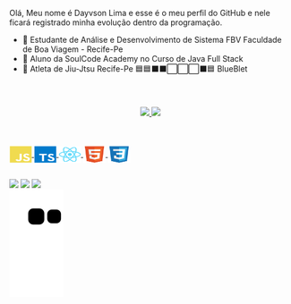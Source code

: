 Olá, Meu nome é Dayvson Lima e esse é o meu perfil do GitHub e nele ficará registrado minha evolução dentro da programação.  

- 🌱 Estudante de Análise e Desenvolvimento de Sistema FBV Faculdade de Boa Viagem - Recife-Pe
- 🌱 Aluno da SoulCode Academy no Curso de Java Full Stack 
- 🥋 Atleta de Jiu-Jtsu  Recife-Pe 🟦🟦⬛⬛⬜⬜⬜⬛🟦 BlueBlet


<br>

### 

<div align="center">
  <a href="https://github.com/dayvinholima">
  <img height="180em" src="https://github-readme-stats.vercel.app/api?username=Dayvinholima&show_icons=true&theme=dracula&include_all_commits=true&count_private=true"/>
  <img height="180em" src="https://github-readme-stats.vercel.app/api/top-langs/?username=dayvinholima&layout=compact&langs_count=7&theme=dracula"/>
</div>
  <br>
  <br>
<div style="display: inline_block"><br>
  <img align="center" alt="dayvson-Js" height="30" width="40" src="https://raw.githubusercontent.com/devicons/devicon/master/icons/javascript/javascript-plain.svg">
  <img align="center" alt="dayvson-Ts" height="30" width="40" src="https://raw.githubusercontent.com/devicons/devicon/master/icons/typescript/typescript-plain.svg">
  <img align="center" alt="dayvson-React" height="30" width="40" src="https://raw.githubusercontent.com/devicons/devicon/master/icons/react/react-original.svg">
  <img align="center" alt="dayvson-HTML" height="30" width="40" src="https://raw.githubusercontent.com/devicons/devicon/master/icons/html5/html5-original.svg">
  <img align="center" alt="dayvson-CSS" height="30" width="40" src="https://raw.githubusercontent.com/devicons/devicon/master/icons/css3/css3-original.svg">
 </div>
  
  ##
 
<div> 
  <a href="https://instagram.com/dayvsonlimas" target="_blank"><img src="https://img.shields.io/badge/-Instagram-%23E4405F?style=for-the-badge&logo=instagram&logoColor=white" target="_blank"></a>  
  <a href = "mailto:dayvsonlima@gmail.com"><img src="https://img.shields.io/badge/-Gmail-%23333?style=for-the-badge&logo=gmail&logoColor=white" target="_blank"></a>
  <a href="https://www.linkedin.com/in/dayvson-lima-b8b036158" target="_blank"><img src="https://img.shields.io/badge/-LinkedIn-%230077B5?style=for-the-badge&logo=linkedin&logoColor=white" target="_blank"></a> 
 
 
 
</div><img src="https://github.com/rafaballerini/rafaballerini/raw/output/github-contribution-grid-snake.svg" alt="Snake animation" style="max-width: 100%;">
  
